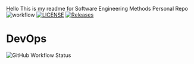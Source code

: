 
Hello This is my readme for Software Engineering Methods Personal Repo
![workflow](https://github.com/calan-dev/seMethods/actions/workflows/main.yml/badge.svg)
[![LICENSE](https://img.shields.io/github/license/calan-dev/seMethods.svg?style=flat-square)](https://github.com/calan-dev/seMethods/blob/master/LICENSE)
[![Releases](https://img.shields.io/github/release/calan-dev/seMethods/all.svg?style=flat-square)](https://github.com/calan-dev/seMethods/releases)

# DevOps 
![GitHub Workflow Status](https://img.shields.io/github/actions/workflow/status/calan-dev/seMethods/main.yml?branch=develop&style=flat-square)


